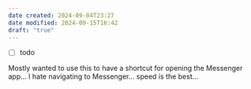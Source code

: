 ```yaml
---
date created: 2024-09-04T23:27
date modified: 2024-09-15T16:42
draft: "true"
---
```

- [ ] todo

Mostly wanted to use this to have a shortcut for opening the Messenger app... I hate navigating to Messenger... speed is the best...